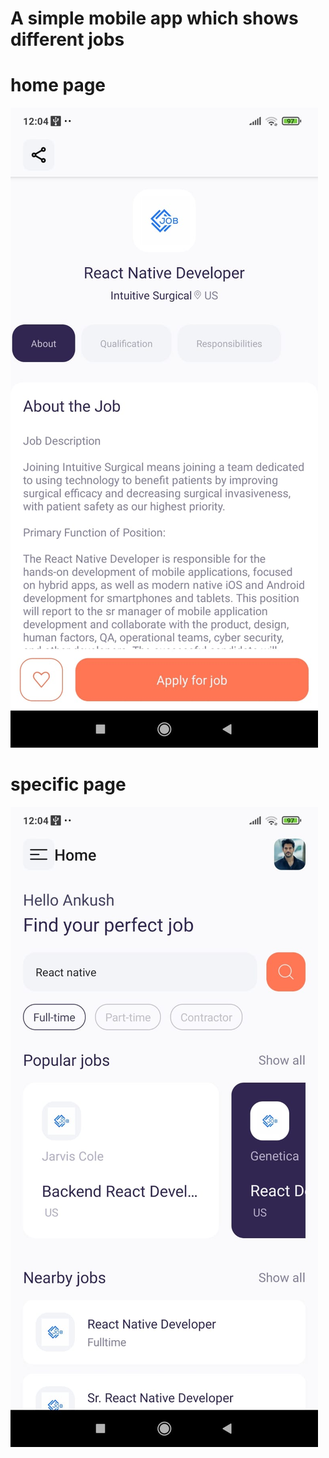 # A simple mobile app which shows different jobs

# home page

![](https://raw.githubusercontent.com/ankush109/job_search_reactnative/main/assets/1.jpeg)

# specific page

![](https://raw.githubusercontent.com/ankush109/job_search_reactnative/main/assets/2.jpeg)
